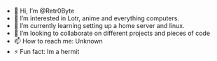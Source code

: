 - 👋 Hi, I’m @Retr0Byte
- 👀 I’m interested in Lotr, anime and everything computers.
- 🌱 I’m currently learning setting up a home server and linux.
- 💞️ I’m looking to collaborate on different projects and pieces of code
- 📫 How to reach me: Unknown
- ⚡ Fun fact: Im a hermit

<!---
Retr0Byte/Retr0Byte is a ✨ special ✨ repository because its `README.md` (this file) appears on your GitHub profile.
You can click the Preview link to take a look at your changes.
--->
